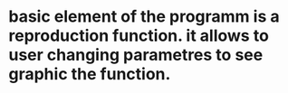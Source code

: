 # basic element of the programm is a reproduction function. it allows to user changing parametres to see graphic the function.
